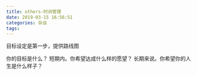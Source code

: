 ```yaml
---
title: others-时间管理
date: 2019-03-15 16:56:51
categories: 杂谈
tags:
---
```


目标设定是第一步，提供路线图

你的目标是什么？
短期内。你希望达成什么样的愿望？
长期来说。你希望你的人生是什么样子？
